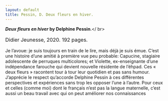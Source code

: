```yaml
---
layout: default
title: Pessin, D. Deux fleurs en hiver.
---
```

<b><em>Deux fleurs en hiver</em> by Delphine Pessin</b>.</ br><p style="font-size:16px">Didier Jeunesse, 2020. 192 pages.</p>
Je l’avoue: je suis toujours en train de le lire, mais déjà je suis émue. C’est une histoire d’une amitié à première vue peu probable: Capucine, stagiaire adolescente de perruques multicolores; et Violette, ex-enseignante d’une indépendance farouche qui devient nouvelle résidente de l’éhpad. Ces « deux fleurs » racontent tour à tour leur quotidien et pas sans humour. J’apprécie le respect qu’accorde Delphine Pessin à ces différentes perspectives et expériences sans trop les opposer l’une à l’autre. Pour ceux et celles (comme moi) dont le français n’est pas la langue maternelle, c’est aussi un beau travail avec qui on peut améliorer nos connaissances
